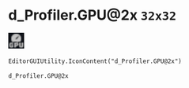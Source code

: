 # d_Profiler.GPU@2x `32x32`
<img src="/img/d_Profiler.GPU.png" width=32 height=32>

``` CSharp
EditorGUIUtility.IconContent("d_Profiler.GPU@2x")
```
```
d_Profiler.GPU@2x
```

